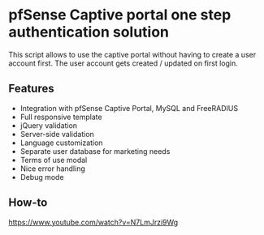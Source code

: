 # pfSense Captive portal one step authentication solution

This script allows to use the captive portal without having to create a user account first.
The user account gets created / updated on first login.

## Features

- Integration with pfSense Captive Portal, MySQL and FreeRADIUS
- Full responsive template
- jQuery validation
- Server-side validation
- Language customization
- Separate user database for marketing needs
- Terms of use modal
- Nice error handling
- Debug mode

## How-to
https://www.youtube.com/watch?v=N7LmJrzi9Wg
